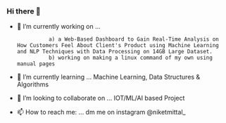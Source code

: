### Hi there 👋

<!--
**niketmittal/niketmittal** is a ✨ _special_ ✨ repository because its `README.md` (this file) appears on your GitHub profile. -->

- 🔭 I’m currently working on ... 

                a) a Web-Based Dashboard to Gain Real-Time Analysis on How Customers Feel About Client's Product using Machine Learning and NLP Techniques with Data Processing on 14GB Large Dataset.
                b) working on making a linux command of my own using manual pages
                
- 🌱 I’m currently learning ... Machine Learning, Data Structures & Algorithms 
- 👯 I’m looking to collaborate on ... IOT/ML/AI based Project
- 📫 How to reach me: ... dm me on instagram @niketmittal_


